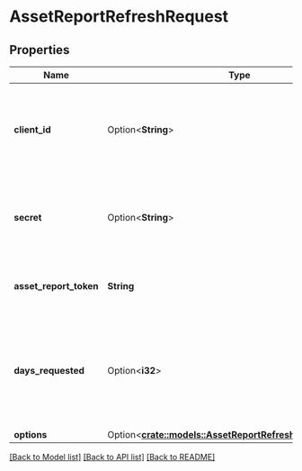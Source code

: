 # AssetReportRefreshRequest

## Properties

Name | Type | Description | Notes
------------ | ------------- | ------------- | -------------
**client_id** | Option<**String**> | Your Plaid API `client_id`. The `client_id` is required and may be provided either in the `PLAID-CLIENT-ID` header or as part of a request body. | [optional]
**secret** | Option<**String**> | Your Plaid API `secret`. The `secret` is required and may be provided either in the `PLAID-SECRET` header or as part of a request body. | [optional]
**asset_report_token** | **String** | The `asset_report_token` returned by the original call to `/asset_report/create` | 
**days_requested** | Option<**i32**> | The maximum number of days of history to include in the Asset Report. Must be an integer. If not specified, the value from the original call to `/asset_report/create` will be used. | [optional]
**options** | Option<[**crate::models::AssetReportRefreshRequestOptions**](AssetReportRefreshRequestOptions.md)> |  | [optional]

[[Back to Model list]](../README.md#documentation-for-models) [[Back to API list]](../README.md#documentation-for-api-endpoints) [[Back to README]](../README.md)


